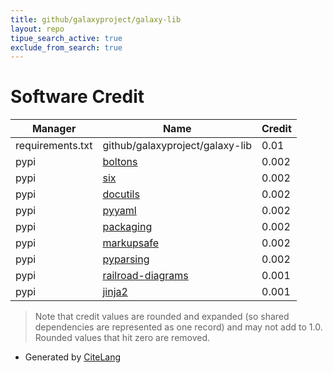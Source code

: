```yaml
---
title: github/galaxyproject/galaxy-lib
layout: repo
tipue_search_active: true
exclude_from_search: true
---
```

# Software Credit

|Manager|Name|Credit|
|-------|----|------|
|requirements.txt|github/galaxyproject/galaxy-lib|0.01|
|pypi|[boltons](https://github.com/mahmoud/boltons)|0.002|
|pypi|[six](https://github.com/benjaminp/six)|0.002|
|pypi|[docutils](https://docutils.sourceforge.io/)|0.002|
|pypi|[pyyaml](https://pyyaml.org/)|0.002|
|pypi|[packaging](https://github.com/pypa/packaging)|0.002|
|pypi|[markupsafe](https://palletsprojects.com/p/markupsafe/)|0.002|
|pypi|[pyparsing](https://github.com/pyparsing/pyparsing/)|0.002|
|pypi|[railroad-diagrams](https://github.com/tabatkins/railroad-diagrams)|0.001|
|pypi|[jinja2](https://palletsprojects.com/p/jinja/)|0.001|


> Note that credit values are rounded and expanded (so shared dependencies are represented as one record) and may not add to 1.0. Rounded values that hit zero are removed.


- Generated by [CiteLang](https://github.com/vsoch/citelang)
